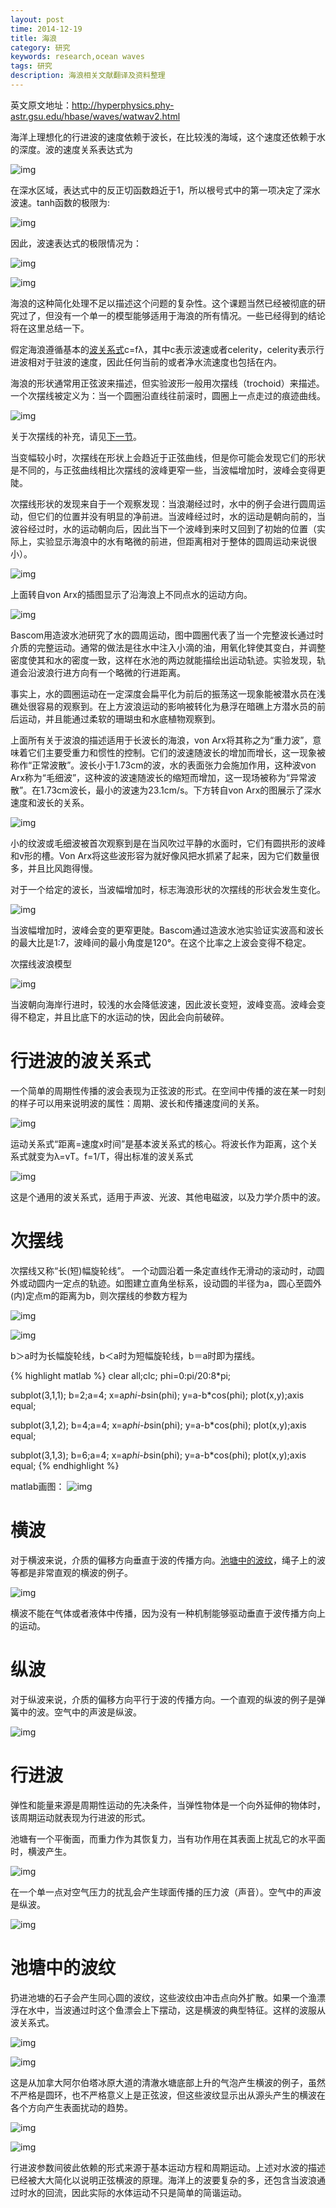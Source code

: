 ```yaml
---
layout: post
time: 2014-12-19
title: 海浪
category: 研究
keywords: research,ocean waves
tags: 研究
description: 海浪相关文献翻译及资料整理
---
```


英文原文地址：<http://hyperphysics.phy-astr.gsu.edu/hbase/waves/watwav2.html>

海洋上理想化的行进波的速度依赖于波长，在比较浅的海域，这个速度还依赖于水的深度。波的速度关系表达式为

![img](/assets/image/posts/ocean-waves/1.gif)

在深水区域，表达式中的反正切函数趋近于1，所以根号式中的第一项决定了深水波速。tanh函数的极限为:

![img](/assets/image/posts/ocean-waves/ocwav2.gif)

因此，波速表达式的极限情况为：

![img](/assets/image/posts/ocean-waves/ocwav3.gif)

![img](/assets/image/posts/ocean-waves/2.jpg)

海浪的这种简化处理不足以描述这个问题的复杂性。这个课题当然已经被彻底的研究过了，但没有一个单一的模型能够适用于海浪的所有情况。一些已经得到的结论将在这里总结一下。

<!--excerpt_separator-->

假定海浪遵循基本的[波关系式](#waverelation)c=fλ，其中c表示波速或者celerity，celerity表示行进波相对于驻波的速度，因此任何当前的或者净水流速度也包括在内。

海浪的形状通常用正弦波来描述，但实验波形一般用次摆线（trochoid）来描述。一个次摆线被定义为：当一个圆圈沿直线往前滚时，圆圈上一点走过的痕迹曲线。

![img](/assets/image/posts/ocean-waves/3.gif)

关于次摆线的补充，请见[下一节](#cibaixian)。

当变幅较小时，次摆线在形状上会趋近于正弦曲线，但是你可能会发现它们的形状是不同的，与正弦曲线相比次摆线的波峰更窄一些，当波幅增加时，波峰会变得更陡。

次摆线形状的发现来自于一个观察发现：当浪潮经过时，水中的例子会进行圆周运动，但它们的位置并没有明显的净前进。当波峰经过时，水的运动是朝向前的，当波谷经过时，水的运动朝向后，因此当下一个波峰到来时又回到了初始的位置（实际上，实验显示海浪中的水有略微的前进，但距离相对于整体的圆周运动来说很小）。

![img](/assets/image/posts/ocean-waves/8.gif)

上面转自von Arx的插图显示了沿海浪上不同点水的运动方向。

![img](/assets/image/posts/ocean-waves/9.gif)

Bascom用造波水池研究了水的圆周运动，图中圆圈代表了当一个完整波长通过时介质的完整运动。通常的做法是往水中注入小滴的油，用氧化锌使其变白，并调整密度使其和水的密度一致，这样在水池的两边就能描绘出运动轨迹。实验发现，轨道会沿波浪行进方向有一个略微的行进距离。

事实上，水的圆圈运动在一定深度会扁平化为前后的振荡这一现象能被潜水员在浅礁处很容易的观察到。在上方波浪运动的影响被转化为悬浮在暗礁上方潜水员的前后运动，并且能通过柔软的珊瑚虫和水底植物观察到。

上面所有关于波浪的描述适用于长波长的海浪，von Arx将其称之为“重力波”，意味着它们主要受重力和惯性的控制。它们的波速随波长的增加而增长，这一现象被称作“正常波散”。波长小于1.73cm的波，水的表面张力会施加作用，这种波von Arx称为“毛细波”，这种波的波速随波长的缩短而增加，这一现场被称为“异常波散”。在1.73cm波长，最小的波速为23.1cm/s。下方转自von Arx的图展示了深水速度和波长的关系。

![img](/assets/image/posts/ocean-waves/10.gif)

小的纹波或毛细波被首次观察到是在当风吹过平静的水面时，它们有圆拱形的波峰和v形的槽。Von Arx将这些波形容为就好像风把水抓紧了起来，因为它们数量很多，并且比风跑得慢。

对于一个给定的波长，当波幅增加时，标志海浪形状的次摆线的形状会发生变化。

![img](/assets/image/posts/ocean-waves/11.gif)

当波幅增加时，波峰会变的更窄更陡。Bascom通过造波水池实验证实波高和波长的最大比是1:7，波峰间的最小角度是120°。在这个比率之上波会变得不稳定。

次摆线波浪模型

![img](/assets/image/posts/ocean-waves/12.jpg)

当波朝向海岸行进时，较浅的水会降低波速，因此波长变短，波峰变高。波峰会变得不稳定，并且比底下的水运动的快，因此会向前破碎。

# 行进波的波关系式<span id="waverelation"></span>

一个简单的周期性传播的波会表现为正弦波的形式。在空间中传播的波在某一时刻的样子可以用来说明波的属性：周期、波长和传播速度间的关系。

![img](/assets/image/posts/ocean-waves/wrel1.gif)

运动关系式“距离=速度x时间”是基本波关系式的核心。将波长作为距离，这个关系式就变为λ=vT。f=1/T，得出标准的波关系式

![img](/assets/image/posts/ocean-waves/wrel4.gif)

这是个通用的波关系式，适用于声波、光波、其他电磁波，以及力学介质中的波。

# 次摆线<span id="cibaixian"></span>

次摆线又称“长(短)幅旋轮线”。
一个动圆沿着一条定直线作无滑动的滚动时，动圆外或动圆内一定点的轨迹。如图建立直角坐标系，设动圆的半径为a，圆心至圆外(内)定点m的距离为b，则次摆线的参数方程为

![img](/assets/image/posts/ocean-waves/5.png)

![img](/assets/image/posts/ocean-waves/6.png)

b＞a时为长幅旋轮线，b＜a时为短幅旋轮线，b＝a时即为摆线。

{% highlight matlab %}
clear all;clc;
phi=0:pi/20:8*pi;
 
subplot(3,1,1);
b=2;a=4;
x=a*phi-b*sin(phi);
y=a-b*cos(phi);
plot(x,y);axis equal;
 
subplot(3,1,2);
b=4;a=4;
x=a*phi-b*sin(phi);
y=a-b*cos(phi);
plot(x,y);axis equal;
 
subplot(3,1,3);
b=6;a=4;
x=a*phi-b*sin(phi);
y=a-b*cos(phi);
plot(x,y);axis equal;
{% endhighlight %}

matlab画图：
![img](/assets/image/posts/ocean-waves/7.jpg)

# 横波<span id="hengbo"></span>

对于横波来说，介质的偏移方向垂直于波的传播方向。[池塘中的波纹](#pond)，绳子上的波等都是非常直观的横波的例子。

![img](/assets/image/posts/ocean-waves/twav.gif)

横波不能在气体或者液体中传播，因为没有一种机制能够驱动垂直于波传播方向上的运动。


# 纵波<span id="zongbo"></span>

对于纵波来说，介质的偏移方向平行于波的传播方向。一个直观的纵波的例子是弹簧中的波。空气中的声波是纵波。

![img](/assets/image/posts/ocean-waves/lwav.gif)

# 行进波

弹性和能量来源是周期性运动的先决条件，当弹性物体是一个向外延伸的物体时，该周期运动就表现为行进波的形式。

池塘有一个平衡面，而重力作为其恢复力，当有功作用在其表面上扰乱它的水平面时，横波产生。

![img](/assets/image/posts/ocean-waves/twav2.gif)

在一个单一点对空气压力的扰乱会产生球面传播的压力波（声音）。空气中的声波是纵波。

![img](/assets/image/posts/ocean-waves/sousphereb.gif)

# 池塘中的波纹<span id="pond"></span>

扔进池塘的石子会产生同心圆的波纹，这些波纹由冲击点向外扩散。如果一个渔漂浮在水中，当波通过时这个鱼漂会上下摆动，这是横波的典型特征。这样的波服从波关系式。

![img](/assets/image/posts/ocean-waves/pond1.gif)

![img](/assets/image/posts/ocean-waves/pond2.jpg)

这是从加拿大阿尔伯塔冰原大道的清澈水塘底部上升的气泡产生横波的例子，虽然不严格是圆环，也不严格意义上是正弦波，但这些波纹显示出从源头产生的横波在各个方向产生表面扰动的趋势。

![img](/assets/image/posts/ocean-waves/pond2.gif)

![img](/assets/image/posts/ocean-waves/pond3.gif)

行进波参数间彼此依赖的形式来源于基本运动方程和周期运动。上述对水波的描述已经被大大简化以说明正弦横波的原理。海洋上的波要复杂的多，还包含当波浪通过时水的回流，因此实际的水体运动不只是简单的简谐运动。







